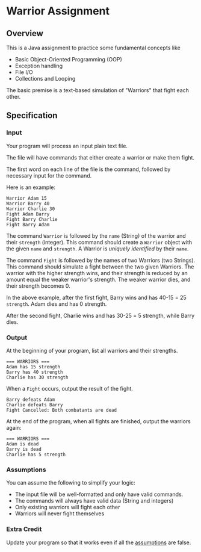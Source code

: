 # Warrior Assignment

## Overview

This is a Java assignment to practice some fundamental concepts like

* Basic Object-Oriented Programming (OOP)
* Exception handling
* File I/O
* Collections and Looping

The basic premise is a text-based simulation of "Warriors" that fight each other.

## Specification

### Input

Your program will process an input plain text file.

The file will have commands that either create a warrior or make them fight.

The first word on each line of the file is the command, followed by necessary input for the command.

Here is an example:

```text
Warrior Adam 15
Warrior Barry 40
Warrior Charlie 30
Fight Adam Barry
Fight Barry Charlie
Fight Barry Adam
```

The command `Warrior` is followed by the `name` (String) of the warrior and their `strength` (integer).
This command should create a `Warrior` object with the given `name` and `strength`.
A Warrior is _uniquely identified_ by their `name`.

The command `Fight` is followed by the names of two Warriors (two Strings).
This command should simulate a fight between the two given Warriors.
The warrior with the higher strength wins, and their strength is reduced by an amount equal the weaker warrior's strength.
The weaker warrior dies, and their strength becomes 0.

In the above example, after the first fight, Barry wins and has 40-15 = 25 `strength`. Adam dies and has 0 strength.

After the second fight, Charlie wins and has 30-25 = 5 strength, while Barry dies.

### Output

At the beginning of your program, list all warriors and their strengths.

```text
=== WARRIORS ===
Adam has 15 strength
Barry has 40 strength
Charlie has 30 strength
```

When a `Fight` occurs, output the result of the fight.

```text
Barry defeats Adam
Charlie defeats Barry
Fight Cancelled: Both combatants are dead
```

At the end of the program, when all fights are finished, output the warriors again:

```text
=== WARRIORS ===
Adam is dead
Barry is dead
Charlie has 5 strength
```

### Assumptions

You can assume the following to simplify your logic:

* The input file will be well-formatted and only have valid commands.
* The commands will always have valid data (String and integers)
* Only existing warriors will fight each other
* Warriors will never fight themselves

### Extra Credit

Update your program so that it works even if all the [assumptions](#assumptions) are false.
